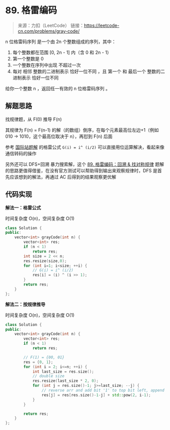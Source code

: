 # 89. 格雷编码
> 来源：力扣（LeetCode）
链接：https://leetcode-cn.com/problems/gray-code/

n 位格雷码序列 是一个由 2n 个整数组成的序列，其中：
1. 每个整数都在范围 [0, 2n - 1] 内（含 0 和 2n - 1）
2. 第一个整数是 0
3. 一个整数在序列中出现 不超过一次
4. 每对 相邻 整数的二进制表示 恰好一位不同 ，且
第一个 和 最后一个 整数的二进制表示 恰好一位不同

给你一个整数 n ，返回任一有效的 n 位格雷码序列 。

## 解题思路
找规律题，从 F(0) 推导 F(n)

其规律为 F(n) = F(n-1) 的解（的数组）倒序，在每个元素最高位左边+1（例如 010 -> 1010，这个最高位取决于 n），再怼到 F(n) 后面


参考 [国际站题解](https://leetcode.com/problems/gray-code/discuss/29881/An-accepted-three-line-solution-in-JAVA) 的格雷公式 `G(i) = i^ (i/2)` 可以直接用位运算解决，看起来像通信转码的操作

另外还可以 DFS+回溯 暴力搜索解，这个 [89. 格雷编码：回溯 & 找对称规律](https://leetcode-cn.com/problems/gray-code/solution/89-ge-lei-bian-ma-hui-su-zhao-dui-cheng-dtbtr/) 题解的思路更值得借鉴，在没有官方测试可以帮助得到输出来观察规律时，DFS 是首先应该想到的解法，再通过 AC 后得到的结果观察更优解

## 代码实现
**解法一：格雷公式**

时间复杂度 O(n)，空间复杂度 O(1)

```cpp
class Solution {
public:
    vector<int> grayCode(int n) {
        vector<int> res; 
        if (n < 1)
            return res;
        int size = 2 << n;
        res.resize(size,0);
        for (int i=1; i<size; ++i) {
            // G(i) = i^ (i/2)
            res[i] = (i) ^ (i >> 1);
        }
        return res;
    }
};
```

**解法二：按规律推导**

时间复杂度 O(n)，空间复杂度 O(1)

```cpp
class Solution {
public:
    vector<int> grayCode(int n) {
        vector<int> res; 
        if (n < 1)
            return res;

        // F(1) = {00, 01}
        res = {0, 1};
        for (int i = 2; i<=n; ++i) {
            int last_size = res.size();
            // double size
            res.resize(last_size * 2, 0); 
            for (int j = res.size()-1; j>=last_size; --j) {
                // reverse arr and add bit '1' to top bit left, append to arr
                res[j] = res[res.size()-1-j] + std::pow(2, i-1);
            }
        }

        return res;
    }
};
```